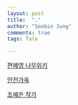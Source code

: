 ```yaml
---
layout: post
title:  "."
author: "Soobin Jung"
comments: true
tags: Tale

---
```


[편혜영 나무위키](https://namu.wiki/w/%ED%8E%B8%ED%98%9C%EC%98%81)

[안전가옥](https://namu.wiki/w/%EC%95%88%EC%A0%84%EA%B0%80%EC%98%A5(%EA%B8%B0%EC%97%85))

[조예은 작가](https://newsis.com/view/?id=NISX20210305_0001360887) 
